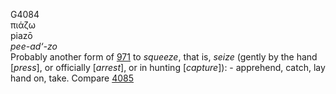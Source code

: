 <body>
  <p>G4084<br>  πιάζω  <br> piazō  <br><i>pee-ad‘-zo </i><br>Probably another form of <a href="g0971.htm">971</a>  to <i>squeeze</i>, that is, <i>seize</i> (gently by the hand [<i>press</i>], or officially [<i>arrest</i>], or in hunting [<i>capture</i>]): - apprehend, catch, lay hand on, take. Compare <a href="g4085.htm">4085</a> <br></p>
 </body>